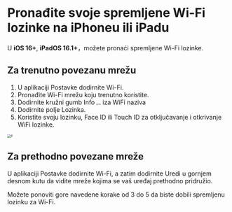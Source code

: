 # Pronađite svoje spremljene Wi-Fi lozinke na iPhoneu ili iPadu

U **iOS 16+**, **iPadOS 16.1+**，možete pronaći spremljene Wi-Fi lozinke.

## Za trenutno povezanu mrežu

1. U aplikaciji Postavke dodirnite Wi-Fi.
2. Pronađite Wi-Fi mrežu koju trenutno koristite.
3. Dodirnite kružni gumb Info <img src="https://support.apple.com/library/content/dam/edam/applecare/images/en_US/iOS/ios-16-info-circle-blue-hollow.png" alt="img" style="zoom:25%;" /> iza WiFi naziva 
4. Dodirnite polje Lozinka.
5. Koristite svoju lozinku, Face ID ili Touch ID za otključavanje i otkrivanje WiFi lozinke.

<img src="https://support.apple.com/library/content/dam/edam/applecare/images/en_US/iOS/ios-16-iphone-14-pro-wifi-name-more-info-password-on-tap.png" alt="P" style="zoom:50%;" />



## Za prethodno povezane mreže

U aplikaciji Postavke dodirnite Wi-Fi, a zatim dodirnite Uredi u gornjem desnom kutu da vidite mreže kojima se vaš uređaj prethodno pridružio.

Možete ponoviti gore navedene korake od 3 do 5 da biste dobili spremljenu lozinku za Wi-Fi.







